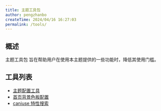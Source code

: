 ```yaml
---
title: 主题工具包
author: pengzhanbo
createTime: 2024/04/16 16:27:03
permalink: /tools/
---
```


## 概述

主题工具包 旨在帮助用户在使用本主题提供的一些功能时，降低其使用门槛。

## 工具列表

- [主题配置工具](./config.md)
- [首页背景色板配置](./home-hero-tint-plate.md)
- [caniuse 特性搜索](./caniuse.md)
